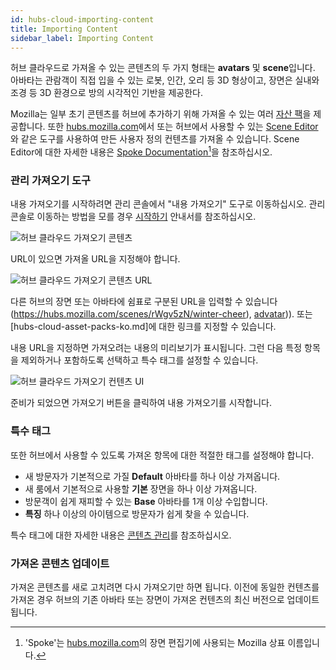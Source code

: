 ```yaml
---
id: hubs-cloud-importing-content
title: Importing Content
sidebar_label: Importing Content
---
```


허브 클라우드로 가져올 수 있는 콘텐츠의 두 가지 형태는 **avatars** 및 **scene**입니다. 아바타는 관람객이 직접 입을 수 있는 로봇, 인간, 오리 등 3D 형상이고, 장면은 실내와 조경 등 3D 환경으로 방의 시각적인 기반을 제공한다.

Mozilla는 일부 초기 콘텐츠를 허브에 추가하기 위해 가져올 수 있는 여러 [자산 팩](hubs-cloud-asset-packs-ko.md)을 제공합니다. 또한 [hubs.mozilla.com](https://hubs.mozilla.com)에서 또는 허브에서 사용할 수 있는 [Scene Editor](hubs-cloud-enable-scene-editor-ko.md)와 같은 도구를 사용하여 만든 사용자 정의 컨텐츠를 가져올 수 있습니다. Scene Editor에 대한 자세한 내용은 [Spoke Documentation](http://hubs.local:3000/docs/docs/spoke-creating-projects.html)[^1]을 참조하십시오.

### 관리 가져오기 도구

내용 가져오기를 시작하려면 관리 콘솔에서 "내용 가져오기" 도구로 이동하십시오. 관리 콘솔로 이동하는 방법을 모를 경우 [시작하기](hubs-cloud-getting-started-ko.md) 안내서를 참조하십시오.

[^1]: 'Spoke'는 [hubs.mozilla.com](https://hubs.mozilla.com)의 장면 편집기에 사용되는 Mozilla 상표 이름입니다.

![허브 클라우드 가져오기 콘텐츠](../website/static/img/hubs-cloud-import-content.jpeg)

URL이 있으면 가져올 URL을 지정해야 합니다.

![허브 클라우드 가져오기 콘텐츠 URL](../website/static/img/hubs-cloud-import-content-url.jpeg)

다른 허브의 장면 또는 아바타에 쉼표로 구분된 URL을 입력할 수 있습니다(https://hubs.mozilla.com/scenes/rWgv5zN/winter-cheer), [advatar](https://hubs.mozilla.com/avatars/PcJ8Sxb))). 또는 [hubs-cloud-asset-packs-ko.md]에 대한 링크를 지정할 수 있습니다.

내용 URL을 지정하면 가져오려는 내용의 미리보기가 표시됩니다. 그런 다음 특정 항목을 제외하거나 포함하도록 선택하고 특수 태그를 설정할 수 있습니다.

![허브 클라우드 가져오기 컨텐츠 UI](../website/static/img/hubs-cloud-import-ui.jpeg)

준비가 되었으면 가져오기 버튼을 클릭하여 내용 가져오기를 시작합니다.

### 특수 태그
또한 허브에서 사용할 수 있도록 가져온 항목에 대한 적절한 태그를 설정해야 합니다.

- 새 방문자가 기본적으로 가질 **Default** 아바타를 하나 이상 가져옵니다.
- 새 룸에서 기본적으로 사용할 **기본** 장면을 하나 이상 가져옵니다.
- 방문객이 쉽게 재피할 수 있는 **Base** 아바타를 1개 이상 수입합니다.
- **특징** 하나 이상의 아이템으로 방문자가 쉽게 찾을 수 있습니다.

특수 태그에 대한 자세한 내용은 [콘텐츠 관리](hubs-cloud-managing-content-ko.md)를 참조하십시오.

### 가져온 콘텐츠 업데이트

가져온 콘텐츠를 새로 고치려면 다시 가져오기만 하면 됩니다. 이전에 동일한 컨텐츠를 가져온 경우 허브의 기존 아바타 또는 장면이 가져온 컨텐츠의 최신 버전으로 업데이트됩니다.